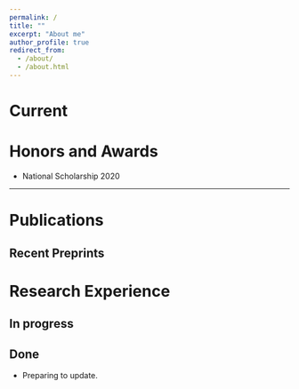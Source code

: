```yaml
---
permalink: /
title: ""
excerpt: "About me"
author_profile: true
redirect_from: 
  - /about/
  - /about.html
---
```


Current
===
<!-- 
*I am looking for a Ph.D. position in 3D vision and scene understanding.*


Short Bio
===

I am **Jie Zhang (张杰)**, a third-year master's student at the [School of Software Engineering](http://se.xjtu.edu.cn/), [Xi'an Jiaotong University (XJTU)](http://www.xjtu.edu.cn/), majoring in Software Engineering. 

My primary research interests are 3D computer vision and human-centric computer vision.


Education
===
* Sept. 2021 --- June 2024: M.S. in Software Engineering, School of Software Engineering, Xi'an Jiaotong University
* Sept. 2017 --- June 2021: B.S. in Information and Computational Science, School of Mathematics and Physics, Chengdu University of Technology -->

Honors and Awards
===
* National Scholarship     2020

---

Publications
===

## Recent Preprints

<!-- * Semantic-Human: Neural Rendering of Humans from Monocular Video with Human Parsing [[PDF]](https://arxiv.org/pdf/2308.09894.pdf) [[Code]](https://arxiv.org/pdf/2308.09894.pdf)
  * **Jie Zhang**, Pengcheng Shi, Zaiwang Gu, Yiyang Zhou, Zhi Wang
  * ![Overview](./../images/paper/semantichuman.png)

* Overlap Bias Matching is Necessary for Point Cloud Registration [[PDF]](https://arxiv.org/abs/2308.09364) [[Code]](https://arxiv.org/abs/2308.09364)
  * Pengcheng Shi, **Jie Zhang**, Haozhe Cheng, Junyang Wang, Yiyang Zhou, Chenlin Zhao, Jihua Zhu
  * ![Overview](./../images/paper/overla.png) -->


<!-- * DualGenerator: Information Interaction-based Generative Network for Point Cloud Completion [[PDF]](https://arxiv.org/pdf/2305.09132.pdf) [[Code]](https://arxiv.org/pdf/2305.09132.pdf)
  * Pengcheng Shi, Haozhe Cheng, Xu Han, Yiyang Zhou, **Jie Zhang**, Jihua Zhu
  * ![Overview](./../images/paper/DualGenerator.png) -->

Research Experience
===

## In progress

<!-- * 3D Gaussian Splatting for Radiance Field Rendering from Blurred Images 
  * **Jie Zhang**
  * ![Overview](./../images/paper/blurcar_resize.png)

* Inverting Neural Radiance Fields for Pose Estimation Insensitive to Initial Conditions
  * **Jie Zhang**
  * ![Overview](./../images/paper/inverse_pose_lego.gif) -->

## Done

* Preparing to update.

<!-- * DualGenerator: Information Interaction-based Generative Network for Point Cloud Completion [[PDF]](https://arxiv.org/pdf/2305.09132.pdf) [[Code]](https://arxiv.org/pdf/2305.09132.pdf)
  * Pengcheng Shi, Haozhe Cheng, Xu Han, Yiyang Zhou, **Jie Zhang**, Jihua Zhu
  * ![Overview](./../images/paper/DualGenerator.png) -->

<script>
document.write("Last modifid at: "+document.lastModified+"" )
</script>